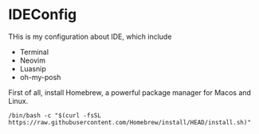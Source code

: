 # IDEConfig
THis is my configuration about IDE, which include
- Terminal
- Neovim
- Luasnip
- oh-my-posh

First of all, install Homebrew, a powerful package manager for Macos and Linux.
```
/bin/bash -c "$(curl -fsSL https://raw.githubusercontent.com/Homebrew/install/HEAD/install.sh)"

```
